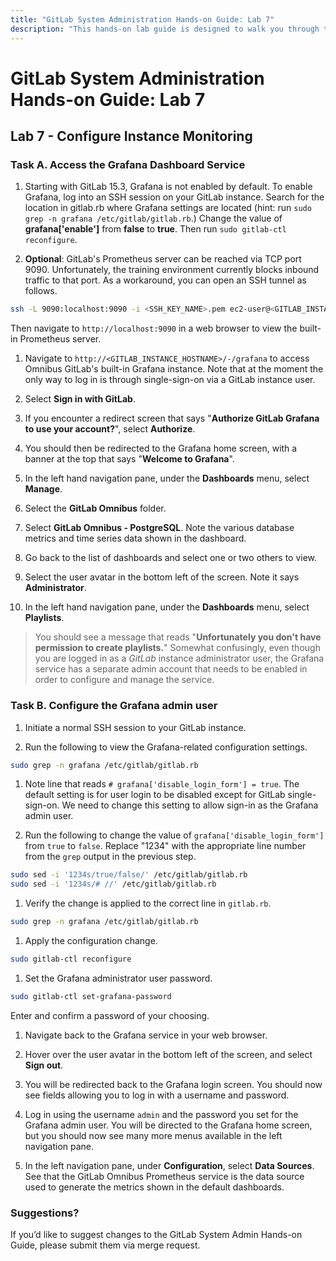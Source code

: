 ```yaml
---
title: "GitLab System Administration Hands-on Guide: Lab 7"
description: "This hands-on lab guide is designed to walk you through the lab exercises used in the GitLab System Administration course."
---
```


# GitLab System Administration Hands-on Guide: Lab 7


## Lab 7 - Configure Instance Monitoring

### Task A. Access the Grafana Dashboard Service

1. Starting with GitLab 15.3, Grafana is not enabled by default. To enable Grafana, log into an SSH session on your GitLab instance. Search for the location in gitlab.rb where Grafana settings are located (hint: run `sudo grep -n grafana /etc/gitlab/gitlab.rb`.) Change the value of <strong>grafana['enable']</strong> from <strong>false</strong> to <strong>true</strong>. Then run `sudo gitlab-ctl reconfigure`.

1. **Optional**: GitLab's Prometheus server can be reached via TCP port 9090. Unfortunately, the training environment currently blocks inbound traffic to that port. As a workaround, you can open an SSH tunnel as follows.

```bash
ssh -L 9090:localhost:9090 -i <SSH_KEY_NAME>.pem ec2-user@<GITLAB_INSTANCE_HOSTNAME>
```

Then navigate to `http://localhost:9090` in a web browser to view the built-in Prometheus server.

1. Navigate to `http://<GITLAB_INSTANCE_HOSTNAME>/-/grafana` to access Omnibus GitLab's built-in Grafana instance.
Note that at the moment the only way to log in is through single-sign-on via a GitLab instance user.

1. Select **Sign in with GitLab**.

1. If you encounter a redirect screen that says "**Authorize GitLab Grafana to use your account?**", select **Authorize**.

1. You should then be redirected to the Grafana home screen, with a banner at the top that says "**Welcome to Grafana**".

1. In the left hand navigation pane, under the **Dashboards** menu, select **Manage**.

1. Select the **GitLab Omnibus** folder.

1. Select **GitLab Omnibus - PostgreSQL**. Note the various database metrics and time series data shown in the dashboard.

1. Go back to the list of dashboards and select one or two others to view.

1. Select the user avatar in the bottom left of the screen. Note it says **Administrator**.

1. In the left hand navigation pane, under the **Dashboards** menu, select **Playlists**.

> You should see a message that reads "**Unfortunately you don't have permission to create playlists.**" Somewhat confusingly, even though you are logged in as a *GitLab* instance administrator user, the Grafana service has a separate admin account that needs to be enabled in order to configure and manage the service.

### Task B. Configure the Grafana admin user

1. Initiate a normal SSH session to your GitLab instance.

1. Run the following to view the Grafana-related configuration settings.

```bash
sudo grep -n grafana /etc/gitlab/gitlab.rb
```

1. Note line that reads `# grafana['disable_login_form'] = true`. The default setting is for user login to be disabled except for GitLab single-sign-on. We need to change this setting to allow sign-in as the Grafana admin user.

1. Run the following to change the value of `grafana['disable_login_form']` from `true` to `false`. Replace "1234" with the appropriate line number from the `grep` output in the previous step.

```bash
sudo sed -i '1234s/true/false/' /etc/gitlab/gitlab.rb
sudo sed -i '1234s/# //' /etc/gitlab/gitlab.rb
```

1. Verify the change is applied to the correct line in `gitlab.rb`.

```bash
sudo grep -n grafana /etc/gitlab/gitlab.rb
```

1. Apply the configuration change.

```bash
sudo gitlab-ctl reconfigure
```

1. Set the Grafana administrator user password.

```bash
sudo gitlab-ctl set-grafana-password
```

Enter and confirm a password of your choosing.

1. Navigate back to the Grafana service in your web browser.

1. Hover over the user avatar in the bottom left of the screen, and select **Sign out**.

1. You will be redirected back to the Grafana login screen. You should now see fields allowing you to log in with a username and password.

1. Log in using the username `admin` and the password you set for the Grafana admin user. You will be directed to the Grafana home screen, but you should now see many more menus available 
in the left navigation pane.

1. In the left navigation pane, under **Configuration**, select **Data Sources**. See that the GitLab Omnibus Prometheus service is the data source used to generate the metrics shown in the default dashboards.


### Suggestions?

If you’d like to suggest changes to the GitLab System Admin Hands-on Guide, please submit them via merge request.

